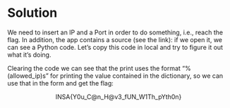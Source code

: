 # Solution

We need to insert an IP and a Port in order to do something, i.e., reach the flag. In addition, the
app contains a source (see the link): if we open it, we can see a Python code. Let’s copy this
code in local and try to figure it out what it’s doing.


Clearing the code we can see that the print uses the format “%(allowed_ip)s” for printing the value contained in
the dictionary, so we can use that in the form and get the flag:

<p align="center">INSA{Y0u_C@n_H@v3_fUN_W1Th_pYth0n}</p>
